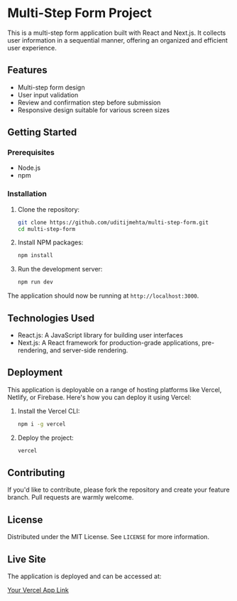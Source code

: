 # Multi-Step Form Project

This is a multi-step form application built with React and Next.js. It collects user information in a sequential manner, offering an organized and efficient user experience.

## Features

- Multi-step form design
- User input validation
- Review and confirmation step before submission
- Responsive design suitable for various screen sizes

## Getting Started

### Prerequisites

- Node.js
- npm

### Installation

1. Clone the repository:

   ```sh
   git clone https://github.com/uditijmehta/multi-step-form.git
   cd multi-step-form
   ```

2. Install NPM packages:

   ```sh
   npm install
   ```

3. Run the development server:

   ```sh
   npm run dev
   ```

The application should now be running at `http://localhost:3000`.

## Technologies Used

- React.js: A JavaScript library for building user interfaces
- Next.js: A React framework for production-grade applications, pre-rendering, and server-side rendering.

## Deployment

This application is deployable on a range of hosting platforms like Vercel, Netlify, or Firebase. Here's how you can deploy it using Vercel:

1. Install the Vercel CLI:

   ```sh
   npm i -g vercel
   ```

2. Deploy the project:

   ```sh
   vercel
   ```

## Contributing

If you'd like to contribute, please fork the repository and create your feature branch. Pull requests are warmly welcome.

## License

Distributed under the MIT License. See `LICENSE` for more information.

## Live Site

The application is deployed and can be accessed at: 

[Your Vercel App Link](#)
